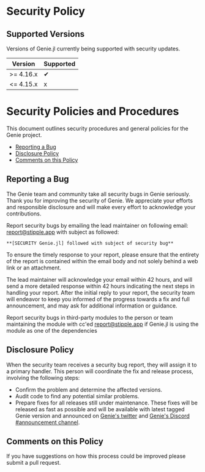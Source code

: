 # Security Policy

## Supported Versions

Versions of Genie.jl currently being supported with security updates.

| Version    | Supported          |
| ---------- | ------------------ |
| >= 4.16.x  |        ✔           |
| <= 4.15.x  |        x           |

# Security Policies and Procedures

This document outlines security procedures and general policies for the Genie
project.

  * [Reporting a Bug](#reporting-a-bug)
  * [Disclosure Policy](#disclosure-policy)
  * [Comments on this Policy](#comments-on-this-policy)

## Reporting a Bug

The Genie team and community take all security bugs in Genie seriously.
Thank you for improving the security of Genie. We appreciate your efforts and
responsible disclosure and will make every effort to acknowledge your
contributions.

Report security bugs by emailing the lead maintainer on following email: <report@stipple.app> with subject as followed: 

`**[SECURITY Genie.jl] followed with subject of security bug**`

To ensure the timely response to your report, please ensure that the entirety
of the report is contained within the email body and not solely behind a web
link or an attachment.

The lead maintainer will acknowledge your email within 42 hours, and will send a
more detailed response within 42 hours indicating the next steps in handling
your report. After the initial reply to your report, the security team will
endeavor to keep you informed of the progress towards a fix and full
announcement, and may ask for additional information or guidance.

Report security bugs in third-party modules to the person or team maintaining
the module with cc'ed report@stipple.app if Genie.jl is using the module as one of the dependencies

## Disclosure Policy

When the security team receives a security bug report, they will assign it to a
primary handler. This person will coordinate the fix and release process,
involving the following steps:

  * Confirm the problem and determine the affected versions.
  * Audit code to find any potential similar problems.
  * Prepare fixes for all releases still under maintenance. These fixes will be
    released as fast as possible and will be available with latest tagged Genie version and announced on [Genie's twitter](https://twitter.com/GenieMVC) and [Genie's Discord #announcement channel](https://discord.com/invite/9zyZbD6J7H).

## Comments on this Policy

If you have suggestions on how this process could be improved please submit a
pull request.
